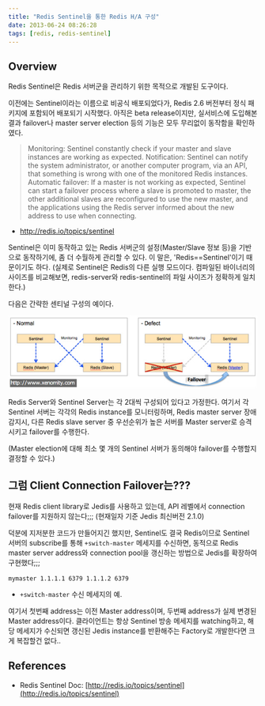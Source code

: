 ```yaml
---
title: "Redis Sentinel을 통한 Redis H/A 구성"
date: 2013-06-24 08:26:28
tags: [redis, redis-sentinel]
---
```


## Overview
Redis Sentinel은 Redis 서버군을 관리하기 위한 목적으로 개발된 도구이다.

이전에는 Sentinel이라는 이름으로 비공식 배포되었다가, Redis 2.6 버전부터 정식 패키지에 포함되어 배포되기 시작했다. 아직은 beta release이지만, 실서비스에 도입해본 결과 failover나 master server election 등의 기능은 모두 무리없이 동작함을 확인하였다.

> Monitoring: Sentinel constantly check if your master and slave instances are working as expected.
> Notification: Sentinel can notify the system administrator, or another computer program, via an API, that something is wrong with one of the monitored Redis instances.
> Automatic failover: If a master is not working as expected, Sentinel can start a failover process where a slave is promoted to master, the other additional slaves are reconfigured to use the new master, and the applications using the Redis server informed about the new address to use when connecting.
- http://redis.io/topics/sentinel

Sentinel은 이미 동작하고 있는 Redis 서버군의 설정(Master/Slave 정보 등)을 기반으로 동작하기에, 좀 더 수월하게 관리할 수 있다. 이 말은, 'Redis==Sentinel'이기 때문이기도 하다. (실제로 Sentinel은 Redis의 다른 실행 모드이다. 컴파일된 바이너리의 사이즈를 비교해보면, redis-server와 redis-sentinel의 파일 사이즈가 정확하게 일치한다.)

다음은 간략한 센티널 구성의 예이다.

![Redis Sentinel](../assets/image/redis_sentinel.jpg)

Redis Server와 Sentinel Server는 각 2대씩 구성되어 있다고 가정한다. 여기서 각 Sentinel 서버는 각각의 Redis instance를 모니터링하며, Redis master server 장애 감지시, 다른 Redis slave server 중 우선순위가 높은 서버를 Master server로 승격시키고 failover를 수행한다.

(Master election에 대해 최소 몇 개의 Sentinel 서버가 동의해야 failover를 수행할지 결정할 수 있다.)


## 그럼 Client Connection Failover는???
현재 Redis client library로 Jedis를 사용하고 있는데, API 레벨에서 connection failover를 지원하지 않는다;;; (현재일자 기준 Jedis 최신버전 2.1.0)

덕분에 지저분한 코드가 만들어지긴 했지만, Sentinel도 결국 Redis이므로 Sentinel 서버의 subscribe를 통해 `+switch-master` 메세지를 수신하면, 동적으로 Redis master server address와 connection pool을 갱신하는 방법으로 Jedis를 확장하여 구현했다;;;

```
mymaster 1.1.1.1 6379 1.1.1.2 6379
```

- `+switch-master` 수신 메세지의 예.

여기서 첫번째 address는 이전 Master address이며, 두번째 address가 실제 변경된 Master address이다. 클라이언트는 항상 Sentinel 방송 메세지를 watching하고, 해당 메세지가 수신되면 갱신된 Jedis instance를 반환해주는 Factory로 개발한다면 크게 복잡할건 없다..


## References
- Redis Sentinel Doc: [http://redis.io/topics/sentinel](http://redis.io/topics/sentinel)